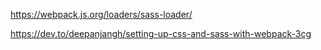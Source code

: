
https://webpack.js.org/loaders/sass-loader/


https://dev.to/deepanjangh/setting-up-css-and-sass-with-webpack-3cg